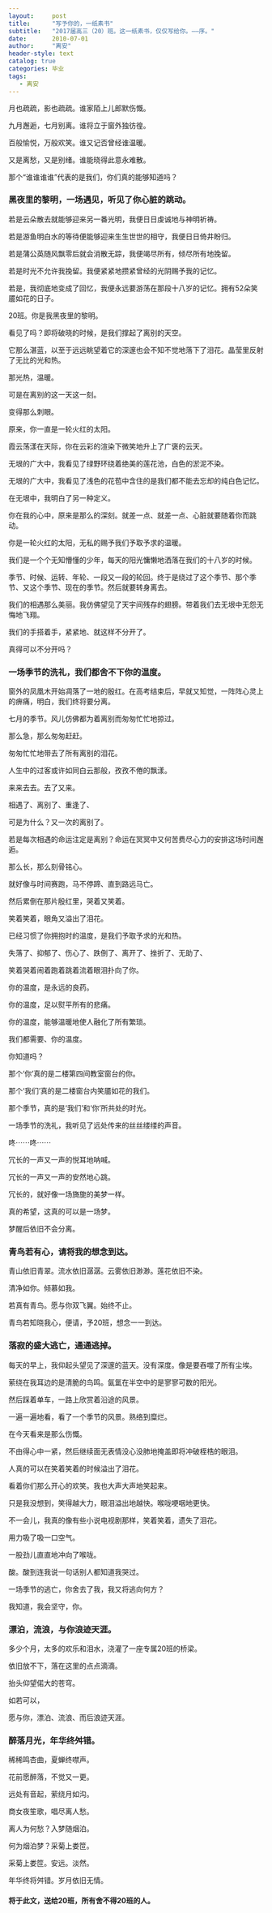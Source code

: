 ```yaml
---
layout:     post 
title:      "写予你的，一纸素书"
subtitle:   "2017届高三（20）班。这一纸素书，仅仅写给你。——序。" 
date:       2010-07-01 
author:     "离安" 
header-style: text
catalog: true
categories: 毕业 
tags: 
   - 离安
---
```


月也疏疏，影也疏疏。谁家陌上儿郎默伤慨。

九月邂逅，七月别离。谁将立于窗外独彷徨。

百般愉悦，万般欢笑。谁又记否曾经谁温暖。

又是离愁，又是别绪。谁能晓得此意永难散。

那个“谁谁谁谁”代表的是我们，你们真的能够知道吗？


### 黑夜里的黎明，一场遇见，听见了你心脏的跳动。

若是云朵散去就能够迎来另一番光明，我便日日虔诚地与神明祈祷。

若是游鱼明白水的等待便能够迎来生生世世的相守，我便日日倚井盼归。

若是蒲公英随风飘零后就会消散无踪，我便竭尽所有，倾尽所有地挽留。

若是时光不允许我挽留。我便紧紧地攒紧曾经的光阴赐予我的记忆。

若是，我彻底地变成了回忆，我便永远要游荡在那段十八岁的记忆。拥有52朵笑靥如花的日子。

20班。你是我黑夜里的黎明。

看见了吗？即将破晓的时候，是我们撑起了离别的天空。

它那么湛蓝，以至于远远眺望着它的深邃也会不知不觉地落下了泪花。晶莹里反射了无比的光和热。

那光热，温暖。

可是在离别的这一天这一刻。

变得那么刺眼。

原来，你一直是一轮火红的太阳。

霞云荡漾在天际，你在云彩的渲染下微笑地升上了广褒的云天。

无垠的广大中，我看见了绿野环绕着绝美的莲花池，白色的淤泥不染。

无垠的广大中，我看见了浅色的花苞中含住的是我们都不能去忘却的纯白色记忆。

在无垠中，我明白了另一种定义。

你在我的心中，原来是那么的深刻。就差一点、就差一点、心脏就要随着你而跳动。

你是一轮火红的太阳，无私的赐予我们予取予求的温暖。

我们是一个个无知懵懂的少年，每天的阳光慵懒地洒落在我们的十八岁的时候。

季节、时候、运转、年轮、一段又一段的轮回。终于是绕过了这个季节、那个季节、又这个季节、现在的季节。然后就要转身离去。

我们的相遇那么美丽。我仿佛望见了天宇间残存的翅膀。带着我们去无垠中无怨无悔地飞翔。

我们的手搭着手，紧紧地、就这样不分开了。

真得可以不分开吗？


### 一场季节的洗礼，我们都舍不下你的温度。

窗外的凤凰木开始凋落了一地的殷红。在高考结束后，早就又知觉，一阵阵心灵上的痹痛，明白，我们终将要分离。

七月的季节。风儿仿佛都为着离别而匆匆忙忙地掠过。

那么急，那么匆匆赶赶。

匆匆忙忙地带去了所有离别的泪花。

人生中的过客或许如同白云那般，孜孜不倦的飘漾。

来来去去。去了又来。

相遇了、离别了、重逢了、

可是为什么？又一次的离别了。

若是每次相遇的命运注定是离别？命运在冥冥中又何苦费尽心力的安排这场时间邂逅。

那么长，那么刻骨铭心。

就好像与时间赛跑，马不停蹄、直到路远马亡。

然后累倒在那片殷红里，哭着又笑着。

笑着笑着，眼角又溢出了泪花。

已经习惯了你拥抱时的温度，是我们予取予求的光和热。

失落了、抑郁了、伤心了、跌倒了、离开了、挫折了、无助了、

笑着哭着闹着跑着跳着流着眼泪扑向了你。

你的温度，是永远的良药。

你的温度，足以熨平所有的悲痛。

你的温度，能够温暖地使人融化了所有繁琐。

我们都需要、你的温度。

你知道吗？

那个‘你’真的是二楼第四间教室窗台的你。

那个‘我们’真的是二楼窗台内笑靥如花的我们。

那个季节，真的是‘我们’和‘你’所共处的时光。

一场季节的洗礼，我听见了远处传来的丝丝缕缕的声音。

咚⋯⋯咚⋯⋯

冗长的一声又一声的悦耳地呐喊。

冗长的一声又一声的安然地心跳。

冗长的，就好像一场旖旎的美梦一样。

真的希望，这真的可以是一场梦。

梦醒后依旧不会分离。


### 青鸟若有心，请将我的想念到达。

青山依旧青翠。流水依旧潺潺。云雾依旧渺渺。莲花依旧不染。

清净如你。倾慕如我。

若真有青鸟。愿与你双飞翼。始终不止。

青鸟若知晓我心，便请，予20班，想念一一到达。


### 落寂的盛大逃亡，通通逃掉。

每天的早上，我仰起头望见了深邃的蓝天。没有深度。像是要吞噬了所有尘埃。

萦绕在我耳边的是清脆的鸟鸣。氤氲在半空中的是寥寥可数的阳光。

然后踩着单车，一路上欣赏着沿途的风景。

一遍一遍地看，看了一个季节的风景。熟络到糜烂。

在今天看来是那么伤慨。

不由得心中一紧，然后继续面无表情没心没肺地掩盖即将冲破桎梏的眼泪。

人真的可以在笑着笑着的时候溢出了泪花。

看着你们那么开心的欢笑。我也大声大声地笑起来。

只是我没想到，笑得越大力，眼泪溢出地越快。喉咙哽咽地更快。

不一会儿，我真的像有些小说电视剧那样，笑着笑着，遗失了泪花。

用力吸了吸一口空气。

一股劲儿直直地冲向了喉咙。

酸。酸到连我说一句话别人都知道我哭过。

一场季节的逃亡，你舍去了我，我又将逃向何方？

我知道，我会坚守，你。


### 漂泊，流浪，与你浪迹天涯。

多少个月，太多的欢乐和泪水，浇灌了一座专属20班的桥梁。

依旧放不下，落在这里的点点滴滴。

抬头仰望偌大的苍穹。

如若可以，

愿与你，漂泊、流浪、而后浪迹天涯。


### 醉落月光，年华终舛错。

稀稀鸣杏曲，夏蝉终噤声。

花前愿醉落，不觉又一更。

远处有音起，萦绕月如沟。

商女夜笙歌，唱尽离人愁。

离人为何愁？入梦随烟泊。

何为烟泊梦？采菊上娄笸。

采菊上娄笸。安远。淡然。

年华终将舛错。岁月依旧无情。


 
#### 将于此文，送给20班，所有舍不得20班的人。
 
